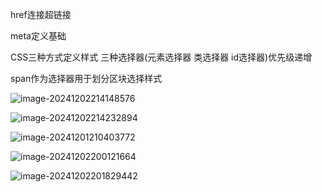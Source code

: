

href连接超链接

meta定义基础

CSS三种方式定义样式 三种选择器(元素选择器 类选择器 id选择器)优先级递增

span作为选择器用于划分区块选择样式

![image-20241202214148576](C:\Users\86138\AppData\Roaming\Typora\typora-user-images\image-20241202214148576.png)

![image-20241202214232894](C:\Users\86138\AppData\Roaming\Typora\typora-user-images\image-20241202214232894.png)

![image-20241201210403772](C:\Users\86138\AppData\Roaming\Typora\typora-user-images\image-20241201210403772.png)

![image-20241202200121664](C:\Users\86138\AppData\Roaming\Typora\typora-user-images\image-20241202200121664.png)

![image-20241202201829442](C:\Users\86138\AppData\Roaming\Typora\typora-user-images\image-20241202201829442.png)